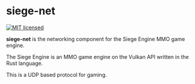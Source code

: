 # siege-net

[![MIT licensed](https://img.shields.io/badge/license-MIT-blue.svg)](./LICENSE)

**siege-net** is the networking component for the Siege Engine MMO game engine.

The Siege Engine is an MMO game engine on the Vulkan API written in the Rust language.

This is a UDP based protocol for gaming.
